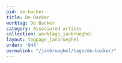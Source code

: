 ```yaml
---
pid: de-backer
title: De Backer
worktag: De Backer
category: Associated artists
collection: worktags_janbrueghel
layout: tagpage_janbrueghel
order: '044'
permalink: "/janbrueghel/tags/de-backer/"
---
```

